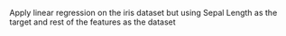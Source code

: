 Apply linear regression on the iris dataset but using Sepal Length as the target and rest of the features as the dataset
